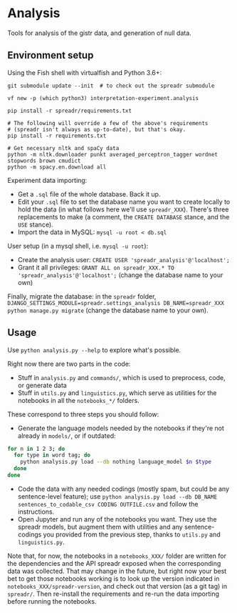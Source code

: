 Analysis
========

Tools for analysis of the gistr data, and generation of null data.

Environment setup
-----------------

Using the Fish shell with virtualfish and Python 3.6+:

```
git submodule update --init  # to check out the spreadr submodule

vf new -p (which python3) interpretation-experiment.analysis

pip install -r spreadr/requirements.txt

# The following will override a few of the above's requirements
# (spreadr isn't always as up-to-date), but that's okay.
pip install -r requirements.txt

# Get necessary nltk and spaCy data
python -m nltk.downloader punkt averaged_perceptron_tagger wordnet stopwords brown cmudict
python -m spacy.en.download all
```

Experiment data importing:

* Get a `.sql` file of the whole database. Back it up.
* Edit your `.sql` file to set the database name you want to create locally to hold the data (in what follows here we'll use `spreadr_XXX`). There's three replacements to make (a comment, the `CREATE DATABASE` stance, and the `USE` stance).
* Import the data in MySQL: `mysql -u root < db.sql`

User setup (in a mysql shell, i.e. `mysql -u root`):

* Create the analysis user: `CREATE USER 'spreadr_analysis'@'localhost';`
* Grant it all privileges: `GRANT ALL on spreadr_XXX.* TO 'spreadr_analysis'@'localhost';` (change the database name to your own)

Finally, migrate the database: in the `spreadr` folder, `DJANGO_SETTINGS_MODULE=spreadr.settings_analysis DB_NAME=spreadr_XXX python manage.py migrate` (change the database name to your own).

Usage
-----

Use `python analysis.py --help` to explore what's possible.

Right now there are two parts in the code:

* Stuff in `analysis.py` and `commands/`, which is used to preprocess, code, or generate data
* Stuff in `utils.py` and `linguistics.py`, which serve as utilities for the notebooks in all the `notebooks_*/` folders.

These correspond to three steps you should follow:

* Generate the language models needed by the notebooks if they're not already in `models/`, or if outdated:

```bash
for n in 1 2 3; do
  for type in word tag; do
    python analysis.py load --db nothing language_model $n $type
  done
done
```

* Code the data with any needed codings (mostly spam, but could be any sentence-level feature); use `python analysis.py load --db DB_NAME sentences_to_codable_csv CODING OUTFILE.csv` and follow the instructions.
* Open Jupyter and run any of the notebooks you want. They use the spreadr models, but augment them with utilities and any sentence-codings you provided from the previous step, thanks to `utils.py` and `linguistics.py`.

Note that, for now, the notebooks in a `notebooks_XXX/` folder are written for the dependencies and the API spreadr exposed when the corresponding data was collected. That may change in the future, but right now your best bet to get those notebooks working is to look up the version indicated in `notebooks_XXX/spreadr-version`, and check out that version (as a git tag) in `spreadr/`. Then re-install the requirements and re-run the data importing before running the notebooks.
